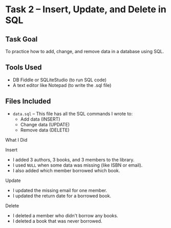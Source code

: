 #  Task 2 – Insert, Update, and Delete in SQL

##  Task Goal
To practice how to add, change, and remove data in a database using SQL.

##  Tools Used
- DB Fiddle or SQLiteStudio (to run SQL code)
- A text editor like Notepad (to write the .sql file)

##  Files Included
- `data.sql` – This file has all the SQL commands I wrote to:
  - Add data (INSERT)
  - Change data (UPDATE)
  - Remove data (DELETE)

 What I Did

 Insert
- I added 3 authors, 3 books, and 3 members to the library.
- I used `NULL` when some data was missing (like ISBN or email).
- I also added which member borrowed which book.

 Update
- I updated the missing email for one member.
- I updated the return date for a borrowed book.

 Delete
- I deleted a member who didn't borrow any books.
- I deleted a book that was never borrowed.




